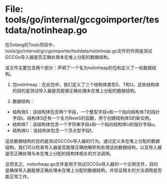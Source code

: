 # File: tools/go/internal/gccgoimporter/testdata/notinheap.go

在Golang的Tools项目中，tools/go/internal/gccgoimporter/testdata/notinheap.go文件的作用是测试GCCGo导入器是否正确处理未在堆上分配的数据结构。

该文件主要包含两个部分：声明了一个名为notinheap的包和定义了一些数据结构。

1. 包notinheap：在此包中，我们定义了三个结构体类型S、T和U。这些结构体的目的是测试导入器是否能够正确处理未在堆上分配的数据结构。

2. 数据结构：
- 结构体S：该结构体包含两个字段，一个整型字段x和一个指向结构体T的指针字段t。结构体S还有一个名为NewS的函数，用于创建结构体S的新实例。
- 结构体T：该结构体包含一个字符串字段s和一个指向结构体U的指针字段u。
- 结构体U：该结构体包含一个浮点型字段f。

这些数据结构的目的是测试GCCGo导入器的行为。通过定义未在堆上分配的数据结构，我们可以检查导入器是否能够正确地解析和处理这些数据结构，以及导入器是否正确处理与未在堆上分配的结构体相关的方法调用。

总而言之，notonheap.go文件是用于测试GCCGo导入器的一个示例文件，目的是确保导入器能够正确处理未在堆上分配的数据结构，并验证相关的方法调用是否能正常工作。

